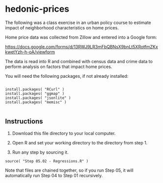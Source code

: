 # hedonic-prices

The following was a class exercise in an urban policy course to estimate impact of neighborhood characteristics on home prices.

Home price data was collected from Zillow and entered into a Google form:

https://docs.google.com/forms/d/13RWJ9LR3mFbQBNsX9bnLt5XRotfmZKxkwetYzh-h-oA/viewform

The data is read into R and combined with census data and crime data to perform analysis on factors that impact home prices.


You will need the following packages, if not already installed:

~~~{r}

install.packages( "RCurl" )
install.packages( "ggmap" )
install.packages( "jsonlite" )
install.packages( "memisc" )


~~~


## Instructions

1. Download this file directory to your local computer.

2. Open R and set your working directory to the directory from step 1.

3. Run any step by sourcing it.

~~~{r}
source( "Step 05.02 - Regressions.R" )
~~~

Note that files are chained together, so if you run Step 05, it will automatically run Step 04 to Step 01 recursively.


